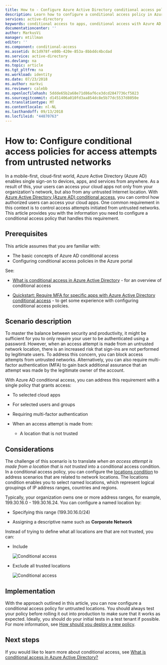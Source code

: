```yaml
---
title: How to - Configure Azure Active Directory conditional access policies for access attempts from untrusted networks | Microsoft Docs
description: Learn how to configure a conditional access policy in Azure Active Directory (Azure AD) to for access attempts from untrusted networks.
services: active-directory
keywords: conditional access to apps, conditional access with Azure AD, secure access to company resources, conditional access policies
documentationcenter: ''
author: MarkusVi
manager: mtillman
editor: ''
ms.component: conditional-access
ms.assetid: 8c1d978f-e80b-420e-853a-8bbddc4bcdad
ms.service: active-directory
ms.devlang: na
ms.topic: article
ms.tgt_pltfrm: na
ms.workload: identity
ms.date: 07/23/2018
ms.author: markvi
ms.reviewer: calebb
ms.openlocfilehash: 5ddde65b2a68e71d86af6ce3dcd2847736cf5823
ms.sourcegitcommit: d1451406a010fd3aa854dc8e5b77dc5537d8050e
ms.translationtype: MT
ms.contentlocale: nl-NL
ms.lasthandoff: 09/13/2018
ms.locfileid: "44870763"
---
```

# <a name="how-to-configure-conditional-access-policies-for-access-attempts-from-untrusted-networks"></a>How to: Configure conditional access policies for access attempts from untrusted networks   

In a mobile-first, cloud-first world, Azure Active Directory (Azure AD) enables single sign-on to devices, apps, and services from anywhere. As a result of this, your users can access your cloud apps not only from your organization's network, but also from any untrusted Internet location. With [Azure Active Directory (Azure AD) conditional access](../active-directory-conditional-access-azure-portal.md), you can control how authorized users can access your cloud apps. One common requirement in this context is to control access attempts initiated from untrusted networks. This article provides you with the information you need to configure a conditional access policy that handles this requirement. 

## <a name="prerequisites"></a>Prerequisites

This article assumes that you are familiar with: 

- The basic concepts of Azure AD conditional access 
- Configuring conditional access policies in the Azure portal

See:

- [What is conditional access in Azure Active Directory](../active-directory-conditional-access-azure-portal.md) - for an overview of conditional access 

- [Quickstart: Require MFA for specific apps with Azure Active Directory conditional access](app-based-mfa.md) - to get some experience with configuring conditional access policies. 


## <a name="scenario-description"></a>Scenario description

To master the balance between security and productivity, it might be sufficient for you to only require your user to be authenticated using a password. However, when an access attempt is made from an untrusted network location, there is an increased risk that sign-ins are not performed by legitimate users. To address this concern, you can block access attempts from untrusted networks. Alternatively, you can also require multi-factor authentication (MFA) to gain back additional assurance that an attempt was made by the legitimate owner of the account. 

With Azure AD conditional access, you can address this requirement with a single policy that grants access: 

- To selected cloud apps

- For selected users and groups  

- Requiring multi-factor authentication 

- When an access attempt is made from: 

    - A location that is not trusted


## <a name="considerations"></a>Considerations

The challenge of this scenario is to translate *when an access attempt is made from a location that is not trusted* into a conditional access condition. In a conditional access policy, you can configure the [locations condition](location-condition.md) to address scenarios that are related to network locations. The locations condition enables you to select named locations, which represent logical groupings of IP address ranges, countries and regions.  

Typically, your organization owns one or more address ranges, for example, 199.30.16.0 - 199.30.16.24.
You can configure a named location by:

- Specifying this range (199.30.16.0/24) 

- Assigning a descriptive name such as **Corporate Network** 


Instead of trying to define what all locations are that are not trusted, you can:

- Include 

    ![Conditional access](./media/untrusted-networks/02.png)

- Exclude all trusted locations 

    ![Conditional access](./media/untrusted-networks/01.png)



## <a name="implementation"></a>Implementation

With the approach outlined in this article, you can now configure a conditional access policy for untrusted locations. You should always test your policy before rolling it out into production to make sure that it works as expected. Ideally, you should do your initial tests in a test tenant if possible. For more information, see [How should you deploy a new policy](best-practices.md#how-should-you-deploy-a-new-policy). 



## <a name="next-steps"></a>Next steps

If you would like to learn more about conditional access, see [What is conditional access in Azure Active Directory?](../active-directory-conditional-access-azure-portal.md)